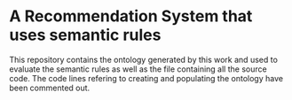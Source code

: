 # A Recommendation System that uses semantic rules

This repository contains the ontology generated by this work and used to evaluate the semantic rules as well as the file containing all the source code. The code lines refering to creating and populating the ontology have been commented out.
